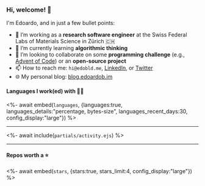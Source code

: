 ### Hi, welcome! 👋 

I'm Edoardo, and in just a few bullet points:

- 🔭 I’m working as a **research software engineer** at the Swiss Federal Labs of Materials Science in Zürich 🇨🇭
- 🌱 I’m currently learning **algorithmic thinking**
- 👯 I’m looking to collaborate on some **programming challenge** (e.g., [Advent of Code](https://github.com/edoardob90/aoc2022)) or an **open-source project**
- 📫 How to reach me: `hi@edobld.me`, [LinkedIn](https://linkedin.com/in/edobld), or [Twitter](https://twitter.com/edobld)
- 🌐 My personal blog: [blog.edoardob.im](https://blog.edoardob.im)

#### Languages I work(ed) with 👨‍💻

<%- await embed(`languages`, {languages:true, languages_details:"percentage, bytes-size", languages_recent_days:30, config_display:"large"}) %>

---

<%- await include(`partials/activity.ejs`) %>

---

#### Repos worth a ⭐

<%- await embed(`stars`, {stars:true, stars_limit:4, config_display:"large"}) %>

<!--
- ⚡ Fun fact: ...
- 🤔 I’m looking for help with ...
- 💬 Ask me about ...
-->
